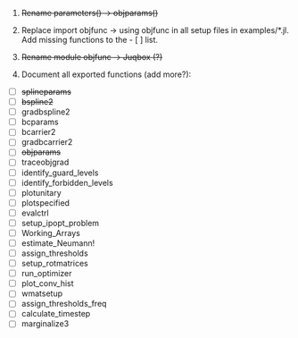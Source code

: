 1. ~~Rename parameters() -> objparams()~~

2. Replace import objfunc -> using objfunc in all setup files in examples/\*.jl. Add missing functions to the - [ ] list.

3. ~~Rename module objfunc -> Juqbox (?)~~

4. Document all exported functions (add more?):


- [ ] ~~splineparams~~
- [ ] ~~bspline2~~
- [ ] gradbspline2
- [ ] bcparams
- [ ] bcarrier2
- [ ] gradbcarrier2
- [ ] ~~objparams~~
- [ ] traceobjgrad
- [ ] identify_guard_levels
- [ ] identify_forbidden_levels
- [ ] plotunitary
- [ ] plotspecified
- [ ] evalctrl
- [ ] setup_ipopt_problem
- [ ] Working_Arrays
- [ ] estimate_Neumann!
- [ ] assign_thresholds
- [ ] setup_rotmatrices
- [ ] run_optimizer
- [ ] plot_conv_hist
- [ ] wmatsetup
- [ ] assign_thresholds_freq 
- [ ] calculate_timestep
- [ ] marginalize3